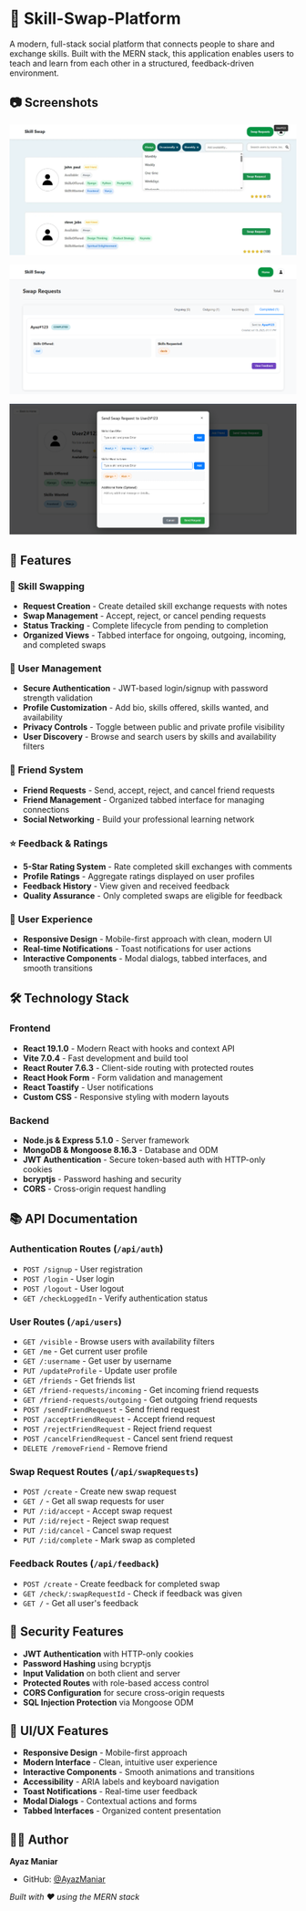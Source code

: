 # 🔄 Skill-Swap-Platform

A modern, full-stack social platform that connects people to share and exchange skills. Built with the MERN stack, this application enables users to teach and learn from each other in a structured, feedback-driven environment.

## 📷 Screenshots

![Skill Swap Platform](Photos/Skill%20Swap%20Platform.webp)

![Skill Swap Platform Interface](Photos/Skill%20Swap%20Platform%202.png)

![Skill Swap Platform Features](Photos/Skill%20Swap%20Platform%203.png)

## 🌟 Features

### 🔄 **Skill Swapping**
- **Request Creation** - Create detailed skill exchange requests with notes
- **Swap Management** - Accept, reject, or cancel pending requests
- **Status Tracking** - Complete lifecycle from pending to completion
- **Organized Views** - Tabbed interface for ongoing, outgoing, incoming, and completed swaps

### 👤 **User Management**
- **Secure Authentication** - JWT-based login/signup with password strength validation
- **Profile Customization** - Add bio, skills offered, skills wanted, and availability
- **Privacy Controls** - Toggle between public and private profile visibility
- **User Discovery** - Browse and search users by skills and availability filters

### 🤝 **Friend System**
- **Friend Requests** - Send, accept, reject, and cancel friend requests
- **Friend Management** - Organized tabbed interface for managing connections
- **Social Networking** - Build your professional learning network

### ⭐ **Feedback & Ratings**
- **5-Star Rating System** - Rate completed skill exchanges with comments
- **Profile Ratings** - Aggregate ratings displayed on user profiles
- **Feedback History** - View given and received feedback
- **Quality Assurance** - Only completed swaps are eligible for feedback

### 📱 **User Experience**
- **Responsive Design** - Mobile-first approach with clean, modern UI
- **Real-time Notifications** - Toast notifications for user actions
- **Interactive Components** - Modal dialogs, tabbed interfaces, and smooth transitions

## 🛠️ Technology Stack

### **Frontend**
- **React 19.1.0** - Modern React with hooks and context API
- **Vite 7.0.4** - Fast development and build tool
- **React Router 7.6.3** - Client-side routing with protected routes
- **React Hook Form** - Form validation and management
- **React Toastify** - User notifications
- **Custom CSS** - Responsive styling with modern layouts

### **Backend**
- **Node.js & Express 5.1.0** - Server framework
- **MongoDB & Mongoose 8.16.3** - Database and ODM
- **JWT Authentication** - Secure token-based auth with HTTP-only cookies
- **bcryptjs** - Password hashing and security
- **CORS** - Cross-origin request handling

## 📚 API Documentation

### **Authentication Routes** (`/api/auth`)
- `POST /signup` - User registration
- `POST /login` - User login
- `POST /logout` - User logout
- `GET /checkLoggedIn` - Verify authentication status

### **User Routes** (`/api/users`)
- `GET /visible` - Browse users with availability filters
- `GET /me` - Get current user profile
- `GET /:username` - Get user by username
- `PUT /updateProfile` - Update user profile
- `GET /friends` - Get friends list
- `GET /friend-requests/incoming` - Get incoming friend requests
- `GET /friend-requests/outgoing` - Get outgoing friend requests
- `POST /sendFriendRequest` - Send friend request
- `POST /acceptFriendRequest` - Accept friend request
- `POST /rejectFriendRequest` - Reject friend request
- `POST /cancelFriendRequest` - Cancel sent friend request
- `DELETE /removeFriend` - Remove friend

### **Swap Request Routes** (`/api/swapRequests`)
- `POST /create` - Create new swap request
- `GET /` - Get all swap requests for user
- `PUT /:id/accept` - Accept swap request
- `PUT /:id/reject` - Reject swap request
- `PUT /:id/cancel` - Cancel swap request
- `PUT /:id/complete` - Mark swap as completed

### **Feedback Routes** (`/api/feedback`)
- `POST /create` - Create feedback for completed swap
- `GET /check/:swapRequestId` - Check if feedback was given
- `GET /` - Get all user's feedback


## 🔐 Security Features

- **JWT Authentication** with HTTP-only cookies
- **Password Hashing** using bcryptjs
- **Input Validation** on both client and server
- **Protected Routes** with role-based access control
- **CORS Configuration** for secure cross-origin requests
- **SQL Injection Protection** via Mongoose ODM

## 🎨 UI/UX Features

- **Responsive Design** - Mobile-first approach
- **Modern Interface** - Clean, intuitive user experience
- **Interactive Components** - Smooth animations and transitions
- **Accessibility** - ARIA labels and keyboard navigation
- **Toast Notifications** - Real-time user feedback
- **Modal Dialogs** - Contextual actions and forms
- **Tabbed Interfaces** - Organized content presentation


## 👨‍💻 Author

**Ayaz Maniar**
- GitHub: [@AyazManiar](https://github.com/AyazManiar)


*Built with ❤️ using the MERN stack*
